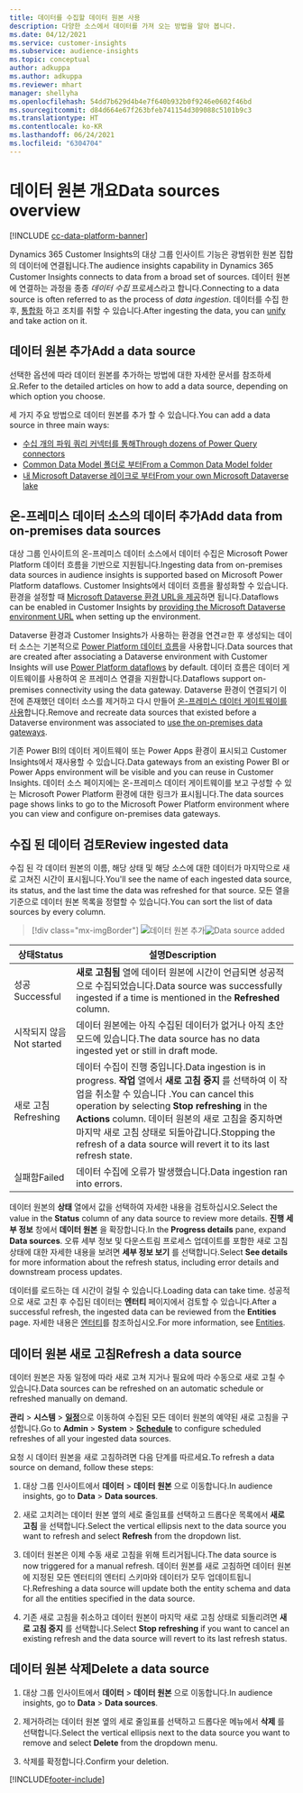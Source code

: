 ```yaml
---
title: 데이터를 수집할 데이터 원본 사용
description: 다양한 소스에서 데이터를 가져 오는 방법을 알아 봅니다.
ms.date: 04/12/2021
ms.service: customer-insights
ms.subservice: audience-insights
ms.topic: conceptual
author: adkuppa
ms.author: adkuppa
ms.reviewer: mhart
manager: shellyha
ms.openlocfilehash: 54dd7b629d4b4e7f640b932b0f9246e0602f46bd
ms.sourcegitcommit: d84d664e67f263bfeb741154d309088c5101b9c3
ms.translationtype: HT
ms.contentlocale: ko-KR
ms.lasthandoff: 06/24/2021
ms.locfileid: "6304704"
---
```

# <a name="data-sources-overview"></a><span data-ttu-id="7516e-103">데이터 원본 개요</span><span class="sxs-lookup"><span data-stu-id="7516e-103">Data sources overview</span></span>

[!INCLUDE [cc-data-platform-banner](../includes/cc-data-platform-banner.md)]

<span data-ttu-id="7516e-104">Dynamics 365 Customer Insights의 대상 그룹 인사이트 기능은 광범위한 원본 집합의 데이터에 연결됩니다.</span><span class="sxs-lookup"><span data-stu-id="7516e-104">The audience insights capability in Dynamics 365 Customer Insights connects to data from a broad set of sources.</span></span> <span data-ttu-id="7516e-105">데이터 원본에 연결하는 과정을 종종 *데이터 수집* 프로세스라고 합니다.</span><span class="sxs-lookup"><span data-stu-id="7516e-105">Connecting to a data source is often referred to as the process of *data ingestion*.</span></span> <span data-ttu-id="7516e-106">데이터를 수집 한 후, [통합화](data-unification.md) 하고 조치를 취할 수 있습니다.</span><span class="sxs-lookup"><span data-stu-id="7516e-106">After ingesting the data, you can [unify](data-unification.md) and take action on it.</span></span>

## <a name="add-a-data-source"></a><span data-ttu-id="7516e-107">데이터 원본 추가</span><span class="sxs-lookup"><span data-stu-id="7516e-107">Add a data source</span></span>

<span data-ttu-id="7516e-108">선택한 옵션에 따라 데이터 원본를 추가하는 방법에 대한 자세한 문서를 참조하세요.</span><span class="sxs-lookup"><span data-stu-id="7516e-108">Refer to the detailed articles on how to add a data source, depending on which option you choose.</span></span>

<span data-ttu-id="7516e-109">세 가지 주요 방법으로 데이터 원본를 추가 할 수 있습니다.</span><span class="sxs-lookup"><span data-stu-id="7516e-109">You can add a data source in three main ways:</span></span>

- [<span data-ttu-id="7516e-110">수십 개의 파워 쿼리 커넥터를 통해</span><span class="sxs-lookup"><span data-stu-id="7516e-110">Through dozens of Power Query connectors</span></span>](connect-power-query.md)
- [<span data-ttu-id="7516e-111">Common Data Model 폴더로 부터</span><span class="sxs-lookup"><span data-stu-id="7516e-111">From a Common Data Model folder</span></span>](connect-common-data-model.md)
- [<span data-ttu-id="7516e-112">내 Microsoft Dataverse 레이크로 부터</span><span class="sxs-lookup"><span data-stu-id="7516e-112">From your own Microsoft Dataverse lake</span></span>](connect-common-data-service-lake.md)

## <a name="add-data-from-on-premises-data-sources"></a><span data-ttu-id="7516e-113">온-프레미스 데이터 소스의 데이터 추가</span><span class="sxs-lookup"><span data-stu-id="7516e-113">Add data from on-premises data sources</span></span>

<span data-ttu-id="7516e-114">대상 그룹 인사이트의 온-프레미스 데이터 소스에서 데이터 수집은 Microsoft Power Platform 데이터 흐름을 기반으로 지원됩니다.</span><span class="sxs-lookup"><span data-stu-id="7516e-114">Ingesting data from on-premises data sources in audience insights is supported based on Microsoft Power Platform dataflows.</span></span> <span data-ttu-id="7516e-115">Customer Insights에서 데이터 흐름을 활성화할 수 있습니다. 환경을 설정할 때 [Microsoft Dataverse 환경 URL을 제공](manage-environments.md#create-an-environment-in-an-existing-organization)하면 됩니다.</span><span class="sxs-lookup"><span data-stu-id="7516e-115">Dataflows can be enabled in Customer Insights by [providing the Microsoft Dataverse environment URL](manage-environments.md#create-an-environment-in-an-existing-organization) when setting up the environment.</span></span>

<span data-ttu-id="7516e-116">Dataverse 환경과 Customer Insights가 사용하는 환경을 연견ㄹ한 후 생성되는 데이터 소스는 기본적으로 [Power Platform 데이터 흐름](/power-query/dataflows/overview-dataflows-across-power-platform-dynamics-365)을 사용합니다.</span><span class="sxs-lookup"><span data-stu-id="7516e-116">Data sources that are created after associating a Dataverse environment with Customer Insights will use [Power Platform dataflows](/power-query/dataflows/overview-dataflows-across-power-platform-dynamics-365) by default.</span></span> <span data-ttu-id="7516e-117">데이터 흐름은 데이터 게이트웨이를 사용하여 온 프레미스 연결을 지원합니다.</span><span class="sxs-lookup"><span data-stu-id="7516e-117">Dataflows support on-premises connectivity using the data gateway.</span></span> <span data-ttu-id="7516e-118">Dataverse 환경이 연결되기 이전에 존재했던 데이터 소스를 제거하고 다시 만들어 [온-프레미스 데이터 게이트웨이를 사용](/data-integration/gateway/service-gateway-app.md)합니다.</span><span class="sxs-lookup"><span data-stu-id="7516e-118">Remove and recreate data sources that existed before a Dataverse environment was associated to [use the on-premises data gateways](/data-integration/gateway/service-gateway-app.md).</span></span>

<span data-ttu-id="7516e-119">기존 Power BI의 데이터 게이트웨이 또는 Power Apps 환경이 표시되고 Customer Insights에서 재사용할 수 있습니다.</span><span class="sxs-lookup"><span data-stu-id="7516e-119">Data gateways from an existing Power BI or Power Apps environment will be visible and you can reuse in Customer Insights.</span></span> <span data-ttu-id="7516e-120">데이터 소스 페이지에는 온-프레미스 데이터 게이트웨이를 보고 구성할 수 있는 Microsoft Power Platform 환경에 대한 링크가 표시됩니다.</span><span class="sxs-lookup"><span data-stu-id="7516e-120">The data sources page shows links to go to the Microsoft Power Platform environment where you can view and configure on-premises data gateways.</span></span>

## <a name="review-ingested-data"></a><span data-ttu-id="7516e-121">수집 된 데이터 검토</span><span class="sxs-lookup"><span data-stu-id="7516e-121">Review ingested data</span></span>

<span data-ttu-id="7516e-122">수집 된 각 데이터 원본의 이름, 해당 상태 및 해당 소스에 대한 데이터가 마지막으로 새로 고쳐진 시간이 표시됩니다.</span><span class="sxs-lookup"><span data-stu-id="7516e-122">You'll see the name of each ingested data source, its status, and the last time the data was refreshed for that source.</span></span> <span data-ttu-id="7516e-123">모든 열을 기준으로 데이터 원본 목록을 정렬할 수 있습니다.</span><span class="sxs-lookup"><span data-stu-id="7516e-123">You can sort the list of data sources by every column.</span></span>

> [!div class="mx-imgBorder"]
> <span data-ttu-id="7516e-124">![데이터 원본 추가](media/configure-data-datasource-added.png "데이터 원본 추가")</span><span class="sxs-lookup"><span data-stu-id="7516e-124">![Data source added](media/configure-data-datasource-added.png "Data source added")</span></span>

|<span data-ttu-id="7516e-125">상태</span><span class="sxs-lookup"><span data-stu-id="7516e-125">Status</span></span>  |<span data-ttu-id="7516e-126">설명</span><span class="sxs-lookup"><span data-stu-id="7516e-126">Description</span></span>  |
|---------|---------|
|<span data-ttu-id="7516e-127">성공</span><span class="sxs-lookup"><span data-stu-id="7516e-127">Successful</span></span>   |<span data-ttu-id="7516e-128">**새로 고침됨** 열에 데이터 원본에 시간이 언급되면 성공적으로 수집되었습니다.</span><span class="sxs-lookup"><span data-stu-id="7516e-128">Data source was successfully ingested if a time is mentioned in the **Refreshed** column.</span></span>
|<span data-ttu-id="7516e-129">시작되지 않음</span><span class="sxs-lookup"><span data-stu-id="7516e-129">Not started</span></span>   |<span data-ttu-id="7516e-130">데이터 원본에는 아직 수집된 데이터가 없거나 아직 초안 모드에 있습니다.</span><span class="sxs-lookup"><span data-stu-id="7516e-130">The data source has no data ingested yet or still in draft mode.</span></span>         |
|<span data-ttu-id="7516e-131">새로 고침</span><span class="sxs-lookup"><span data-stu-id="7516e-131">Refreshing</span></span>    |<span data-ttu-id="7516e-132">데이터 수집이 진행 중입니다.</span><span class="sxs-lookup"><span data-stu-id="7516e-132">Data ingestion is in progress.</span></span> <span data-ttu-id="7516e-133">**작업** 열에서 **새로 고침 중지** 를 선택하여 이 작업을 취소할 수 있습니다 .</span><span class="sxs-lookup"><span data-stu-id="7516e-133">You can cancel this operation by selecting **Stop refreshing** in the **Actions** column.</span></span> <span data-ttu-id="7516e-134">데이터 원본의 새로 고침을 중지하면 마지막 새로 고침 상태로 되돌아갑니다.</span><span class="sxs-lookup"><span data-stu-id="7516e-134">Stopping the refresh of a data source will revert it to its last refresh state.</span></span>       |
|<span data-ttu-id="7516e-135">실패함</span><span class="sxs-lookup"><span data-stu-id="7516e-135">Failed</span></span>     |<span data-ttu-id="7516e-136">데이터 수집에 오류가 발생했습니다.</span><span class="sxs-lookup"><span data-stu-id="7516e-136">Data ingestion ran into errors.</span></span>         |

<span data-ttu-id="7516e-137">데이터 원본의 **상태** 열에서 값을 선택하여 자세한 내용을 검토하십시오.</span><span class="sxs-lookup"><span data-stu-id="7516e-137">Select the value in the **Status** column of any data source to review more details.</span></span> <span data-ttu-id="7516e-138">**진행 세부 정보** 창에서 **데이터 원본** 을 확장합니다.</span><span class="sxs-lookup"><span data-stu-id="7516e-138">In the **Progress details** pane, expand **Data sources**.</span></span> <span data-ttu-id="7516e-139">오류 세부 정보 및 다운스트림 프로세스 업데이트를 포함한 새로 고침 상태에 대한 자세한 내용을 보려면 **세부 정보 보기** 를 선택합니다.</span><span class="sxs-lookup"><span data-stu-id="7516e-139">Select **See details** for more information about the refresh status, including error details and downstream process updates.</span></span>

<span data-ttu-id="7516e-140">데이터를 로드하는 데 시간이 걸릴 수 있습니다.</span><span class="sxs-lookup"><span data-stu-id="7516e-140">Loading data can take time.</span></span> <span data-ttu-id="7516e-141">성공적으로 새로 고친 후 수집된 데이터는 **엔터티** 페이지에서 검토할 수 있습니다.</span><span class="sxs-lookup"><span data-stu-id="7516e-141">After a successful refresh, the ingested data can be reviewed from the **Entities** page.</span></span> <span data-ttu-id="7516e-142">자세한 내용은 [엔터티](entities.md)를 참조하십시오.</span><span class="sxs-lookup"><span data-stu-id="7516e-142">For more information, see [Entities](entities.md).</span></span>

## <a name="refresh-a-data-source"></a><span data-ttu-id="7516e-143">데이터 원본 새로 고침</span><span class="sxs-lookup"><span data-stu-id="7516e-143">Refresh a data source</span></span>

<span data-ttu-id="7516e-144">데이터 원본은 자동 일정에 따라 새로 고쳐 지거나 필요에 따라 수동으로 새로 고칠 수 있습니다.</span><span class="sxs-lookup"><span data-stu-id="7516e-144">Data sources can be refreshed on an automatic schedule or refreshed manually on demand.</span></span> 

<span data-ttu-id="7516e-145">**관리** > **시스템** > [**일정**](system.md#schedule-tab)으로 이동하여 수집된 모든 데이터 원본의 예약된 새로 고침을 구성합니다.</span><span class="sxs-lookup"><span data-stu-id="7516e-145">Go to **Admin** > **System** > [**Schedule**](system.md#schedule-tab) to configure scheduled refreshes of all your ingested data sources.</span></span>

<span data-ttu-id="7516e-146">요청 시 데이터 원본을 새로 고침하려면 다음 단계를 따르세요.</span><span class="sxs-lookup"><span data-stu-id="7516e-146">To refresh a data source on demand, follow these steps:</span></span>

1. <span data-ttu-id="7516e-147">대상 그룹 인사이트에서 **데이터** > **데이터 원본** 으로 이동합니다.</span><span class="sxs-lookup"><span data-stu-id="7516e-147">In audience insights, go to **Data** > **Data sources**.</span></span>

2. <span data-ttu-id="7516e-148">새로 고치려는 데이터 원본 옆의 세로 줄임표를 선택하고 드롭다운 목록에서 **새로 고침** 을 선택합니다.</span><span class="sxs-lookup"><span data-stu-id="7516e-148">Select the vertical ellipsis next to the data source you want to refresh and select **Refresh** from the dropdown list.</span></span>

3. <span data-ttu-id="7516e-149">데이터 원본은 이제 수동 새로 고침을 위해 트리거됩니다.</span><span class="sxs-lookup"><span data-stu-id="7516e-149">The data source is now triggered for a manual refresh.</span></span> <span data-ttu-id="7516e-150">데이터 원본를 새로 고침하면 데이터 원본에 지정된 모든 엔터티의 엔터티 스키마와 데이터가 모두 업데이트됩니다.</span><span class="sxs-lookup"><span data-stu-id="7516e-150">Refreshing a data source will update both the entity schema and data for all the entities specified in the data source.</span></span>

4. <span data-ttu-id="7516e-151">기존 새로 고침을 취소하고 데이터 원본이 마지막 새로 고침 상태로 되돌리려면 **새로 고침 중지** 를 선택합니다.</span><span class="sxs-lookup"><span data-stu-id="7516e-151">Select **Stop refreshing** if you want to cancel an existing refresh and the data source will revert to its last refresh status.</span></span>

## <a name="delete-a-data-source"></a><span data-ttu-id="7516e-152">데이터 원본 삭제</span><span class="sxs-lookup"><span data-stu-id="7516e-152">Delete a data source</span></span>

1. <span data-ttu-id="7516e-153">대상 그룹 인사이트에서 **데이터** > **데이터 원본** 으로 이동합니다.</span><span class="sxs-lookup"><span data-stu-id="7516e-153">In audience insights, go to **Data** > **Data sources**.</span></span>

2. <span data-ttu-id="7516e-154">제거하려는 데이터 원본 옆의 세로 줄임표를 선택하고 드롭다운 메뉴에서 **삭제** 를 선택합니다.</span><span class="sxs-lookup"><span data-stu-id="7516e-154">Select the vertical ellipsis next to the data source you want to remove and select **Delete** from the dropdown menu.</span></span>

3. <span data-ttu-id="7516e-155">삭제를 확정합니다.</span><span class="sxs-lookup"><span data-stu-id="7516e-155">Confirm your deletion.</span></span>


[!INCLUDE[footer-include](../includes/footer-banner.md)]
